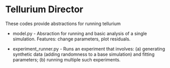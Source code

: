 # Tellurium Director
These codes provide abstractions for running tellurium

- model.py - Absraction for running and basic analysis of
a single simulation. Features: change parameters, plot residuals.

- experiment\_runner.py - Runs an experiment that involves: (a)
generating synthetic data (adding randomness to a base simulation) and
fitting parameters; (b) running multiple  such experiments.
